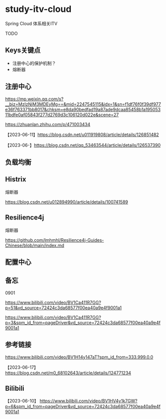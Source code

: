 # study-itv-cloud #
Spring Cloud 体系相关ITV

TODO

## Keys关键点

- 注册中心的保护机制？
- 熔断器 



## 注册中心

https://mp.weixin.qq.com/s?__biz=MzIzNjM3MDEyMg==&mid=2247545115&idx=1&sn=f1df76f0f39df977e36f763371bb8017&chksm=e8da90bedfad19a87ade9dcaa85458b1a19505311bdfe0af05843f277d2769d3c106120d022e&scene=27

https://zhuanlan.zhihu.com/p/471003434

【2023-06-11】https://blog.csdn.net/u011919808/article/details/126851482

【2023-06-】https://blog.csdn.net/qq_53463544/article/details/126537390



## 负载均衡



## Histrix

熔断器 

https://blog.csdn.net/u012894990/article/details/100741589

## Resilience4j

熔断器 

https://github.com/lmhmhl/Resilience4j-Guides-Chinese/blob/main/index.md





## 配置中心



## 备忘

0901

https://www.bilibili.com/video/BV1Ca411R7GG?p=51&vd_source=72424c3da68577f00ea40a9e4f9001a1

https://www.bilibili.com/video/BV1Ca411R7GG?p=3&spm_id_from=pageDriver&vd_source=72424c3da68577f00ea40a9e4f9001a1



## 参考链接



https://www.bilibili.com/video/BV1H14y147aT?spm_id_from=333.999.0.0

【2023-06-17】https://blog.csdn.net/m0_68102643/article/details/124771234


## Bilibili

【2023-06-10】 https://www.bilibili.com/video/BV1HV4y1k7GW?p=6&spm_id_from=pageDriver&vd_source=72424c3da68577f00ea40a9e4f9001a1